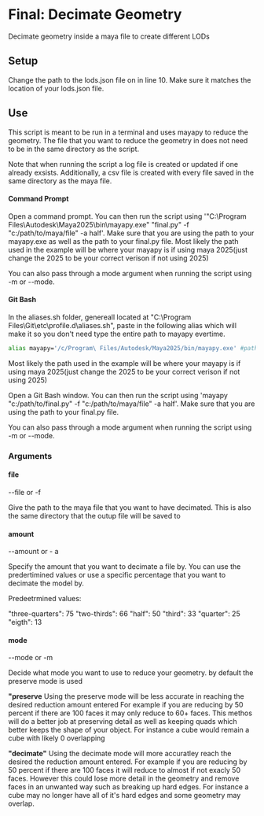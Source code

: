 # Final: Decimate Geometry
Decimate geometry inside a maya file to create different LODs

## Setup

Change the path to the lods.json file on in line 10. Make sure it matches the location of your lods.json file.

## Use

This script is meant to be run in a terminal and uses mayapy to reduce the geometry. The file that you want to reduce the geometry in does not need to be in the same directory as the script.

Note that when running the script a log file is created or updated if one already exsists. Additionally, a csv file is created with every file saved in the same directory as the maya file.

#### Command Prompt
Open a command prompt. You can then run the script using '"C:\Program Files\Autodesk\Maya2025\bin\mayapy.exe" "final.py" -f "c:/path/to/maya/file" -a half'. Make sure that you are using the path to your mayapy.exe as well as the path to your final.py file. Most likely the path used in the example will be where your mayapy is if using maya 2025(just change the 2025 to be your correct verison if not using 2025)

You can also pass through a mode argument when running the script using -m or --mode.

#### Git Bash
In the aliases.sh folder, genereall located at "C:\Program Files\Git\etc\profile.d\aliases.sh", paste in the following alias which will make it so you don't need type the entire path to mayapy evertime.
```bash
alias mayapy='/c/Program\ Files/Autodesk/Maya2025/bin/mayapy.exe' #path to your mayapy.exe file
```

Most likely the path used in the example will be where your mayapy is if using maya 2025(just change the 2025 to be your correct verison if not using 2025)

Open a Git Bash window. You can then run the script using 'mayapy "c:/path/to/final.py" -f "c:/path/to/maya/file" -a half'. Make sure that you are using the path to your final.py file.

You can also pass through a mode argument when running the script using -m or --mode.

### Arguments

#### file
--file or -f

Give the path to the maya file that you want to have decimated. This is also the same directory that the outup file will be saved to

#### amount
--amount or - a

Specify the amount that you want to decimate a file by. You can use the predertimined values or use a specific percentage that you want to decimate the model by.

Predeetrmined values:

"three-quarters": 75
"two-thirds": 66
"half": 50
"third": 33
"quarter": 25
"eigth": 13

#### mode
--mode or -m

Decide what mode you want to use to reduce your geometry. by default the preserve mode is used

**"preserve**
Using the preserve mode will be less accurate in reaching the desired reduction amount entered For example if you are reducing by 50 percent if there are 100 faces it may only reduce to 60+ faces. This methos will do a better job at preserving detail as well as keeping quads which better keeps the shape of your object. For instance a cube would remain a cube with likely 0 overlapping

**"decimate"**
Using the decimate mode will more accuratley reach the desired the reduction amount entered. For example if you are reducing by 50 percent if there are 100 faces it will reduce to almost if not exacly 50 faces. However this could lose more detail in the geometry and remove faces in an unwanted way such as breaking up hard edges. For instance a cube may no longer have all of it's hard edges and some geometry may overlap.